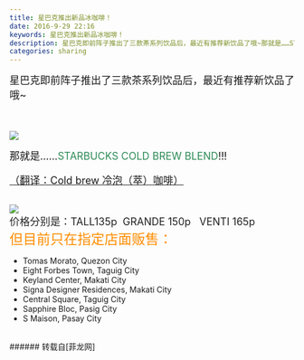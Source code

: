 ```yaml
---
title: 星巴克推出新品冰咖啡！
date: 2016-9-29 22:16
keywords: 星巴克推出新品冰咖啡！
description: 星巴克即前阵子推出了三款茶系列饮品后，最近有推荐新饮品了哦~那就是……STARBUCKS COLD BREW BLEND!!!（翻译：Cold brew 冷泡（萃）咖啡）价格分别是：TALL135p  GRANDE 150p   VENTI 165p但目前只在指定店面贩售：Tomas Morato, Quezon CityEight Forbes Town, Taguig CityKeyland Center, Makati CitySigna Designer Residences, Makati CityCentral Square, Taguig CitySapphire Bloc, Pasig CityS Maison, Pasay City
categories: sharing
---
```

<td class="t_f" id="postmessage_403908">

<font size="4">星巴克即前阵子推出了三款茶系列饮品后，最近有推荐新饮品了哦~</font><br/>
<font size="4"><br/>
</font><br/>
<font size="4">

<img aid="428500" data-cf-modified-7d288a3ecc96578990649b84-="" file="data/attachment/forum/201609/29/220633zn4k19hk9101hsy1.jpg.thumb.jpg" id="aimg_428500" inpost="1" onclick="" onmouseover="" src="http://www.flw.ph/data/attachment/forum/201609/29/220633zn4k19hk9101hsy1.jpg" style="cursor:pointer" zoomfile="data/attachment/forum/201609/29/220633zn4k19hk9101hsy1.jpg"/>


</font><font size="4">那就是……<font color="#2e8b57">STARBUCKS COLD BREW BLEND</font>!!!<br/>
</font><br/>
<u><font size="4">（翻译：Cold brew 冷泡（萃）咖啡）</font></u><br/>
<br/>

<img aid="428501" data-cf-modified-7d288a3ecc96578990649b84-="" file="data/attachment/forum/201609/29/221559u31mhtade003mowo.jpg.thumb.jpg" id="aimg_428501" inpost="1" onclick="" onmouseover="" src="http://www.flw.ph/data/attachment/forum/201609/29/221559u31mhtade003mowo.jpg" style="cursor:pointer" zoomfile="data/attachment/forum/201609/29/221559u31mhtade003mowo.jpg"/>


<br/>
<font color="#222222"><font face="&amp;quot"><font size="4">价格分别是：TALL135p  GRANDE 150p   VENTI 165p</font></font></font><br/>
<font face="&amp;quot"><font size="5"><font color="#ff8c00">但目前只在指定店面贩售：</font></font></font><br/>
<ul><li>Tomas Morato, Quezon City</li><li>Eight Forbes Town, Taguig City</li><li>Keyland Center, Makati City</li><li>Signa Designer Residences, Makati City</li><li>Central Square, Taguig City</li><li>Sapphire Bloc, Pasig City</li><li>S Maison, Pasay City<br/>
</li></ul><br/>
</td>
###### 转载自[菲龙网]